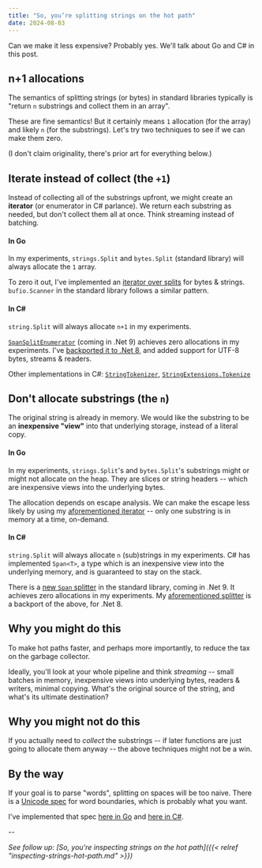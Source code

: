 ```yaml
---
title: "So, you’re splitting strings on the hot path"
date: 2024-08-03
---
```


Can we make it less expensive? Probably yes. We'll talk about Go and C# in this post.

## n+1 allocations

The semantics of splitting strings (or bytes) in standard libraries typically is "return `n` substrings and collect them in an array".

These are fine semantics! But it certainly means `1` allocation (for the array) and likely `n` (for the substrings). Let's try two techniques to see if we can make them zero.

(I don't claim originality, there's prior art for everything below.)

## Iterate instead of collect (the `+1`)

Instead of collecting all of the substrings upfront, we might create an **iterator** (or enumerator in C# parlance). We return each substring as needed, but don't collect them all at once. Think streaming instead of batching.

#### In Go

In my experiments, `strings.Split` and `bytes.Split` (standard library) will always allocate the `1` array.

To zero it out, I've implemented an [iterator over splits](https://github.com/clipperhouse/split) for bytes & strings. `bufio.Scanner` in the standard library follows a similar pattern.

#### In C#

`string.Split` will always allocate `n+1` in my experiments.

[`SpanSplitEnumerator`](https://github.com/dotnet/runtime/pull/104534) (coming in .Net 9) achieves zero allocations in my experiments. I've [backported it to .Net 8](https://github.com/clipperhouse/Split.net), and added support for UTF-8 bytes, streams & readers.

Other implementations in C#: [`StringTokenizer`](https://learn.microsoft.com/en-us/dotnet/core/extensions/primitives#the-stringtokenizer-type), [`StringExtensions.Tokenize`](https://learn.microsoft.com/en-us/dotnet/api/microsoft.toolkit.highperformance.extensions.stringextensions.tokenize?view=win-comm-toolkit-dotnet-6.1)

## Don't allocate substrings (the `n`)

The original string is already in memory. We would like the substring to be an **inexpensive "view"** into that underlying storage, instead of a literal copy.

#### In Go

In my experiments, `strings.Split`'s and `bytes.Split`'s substrings might or might not allocate on the heap. They are slices or string headers -- which are inexpensive views into the underlying bytes.

The allocation depends on escape analysis. We can make the escape less likely by using my [aforementioned iterator](https://github.com/clipperhouse/split) -- only one substring is in memory at a time, on-demand.

#### In C#

`string.Split` will always allocate `n` (sub)strings in my experiments. C# has implemented `Span<T>`, a type which is an inexpensive view into the underlying memory, and is guaranteed to stay on the stack.

There is a [new `Span` splitter](https://github.com/dotnet/runtime/pull/104534) in the standard library, coming in .Net 9. It achieves zero allocations in my experiments. My [aforementioned splitter](https://github.com/clipperhouse/Split.net) is a backport of the above, for .Net 8.

## Why you might do this

To make hot paths faster, and perhaps more importantly, to reduce the tax on the garbage collector.

Ideally, you'll look at your whole pipeline and think _streaming_ -- small batches in memory, inexpensive views into underlying bytes, readers & writers, minimal copying. What's the original source of the string, and what's its ultimate destination?

## Why you might not do this

If you actually need to _collect_ the substrings -- if later functions are just going to allocate them anyway -- the above techniques might not be a win.

## By the way

If your goal is to parse "words", splitting on spaces will be too naive. There is a [Unicode spec](https://www.unicode.org/reports/tr29/#Word_Boundaries) for word boundaries, which is probably what you want.

I've implemented that spec [here in Go](https://github.com/clipperhouse/uax29) and [here in C#](https://github.com/clipperhouse/uax29.net).

--

_See follow up: [So, you're inspecting strings on the hot path]({{< relref "inspecting-strings-hot-path.md" >}})_
